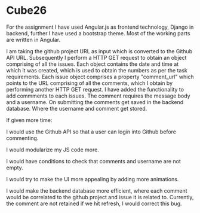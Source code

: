 # Cube26

For the assignment I have used Angular.js as frontend technology, Django in backend, further I have used a bootstrap theme. 
Most of the working parts are written in Angular. 

I am taking the github project URL as input which is converted to the Github API URL. Subsequently I perform a HTTP GET request to obtain an object comprising of all the issues. Each object contains the date and time at which it was created, which is used to obtain the numbers as per the task requirements. 
Each issue object comprises a property "comment_url" which points to the URL comprising of all the comments, which I obtain by performing another HTTP GET request. 
I have added the functionality to add commments to each issues. 
The comment requires the message body and a username. On submitting the comments get saved in the backend database. Where the username and comment get stored. 

If given more time:

  I would use the Github API so that a user can login into Github before commenting. 

  I would modularize my JS code more. 
  
  I would have conditions to check that comments and username are not empty. 
  
  I would try to make the UI more appealing by adding more animations.
  
  I would make the backend database more efficient, where each comment would be correlated to the github project and issue it   is related to. Currently, the comment are not retained if we hit refresh, I would correct this bug. 
  
  

  
